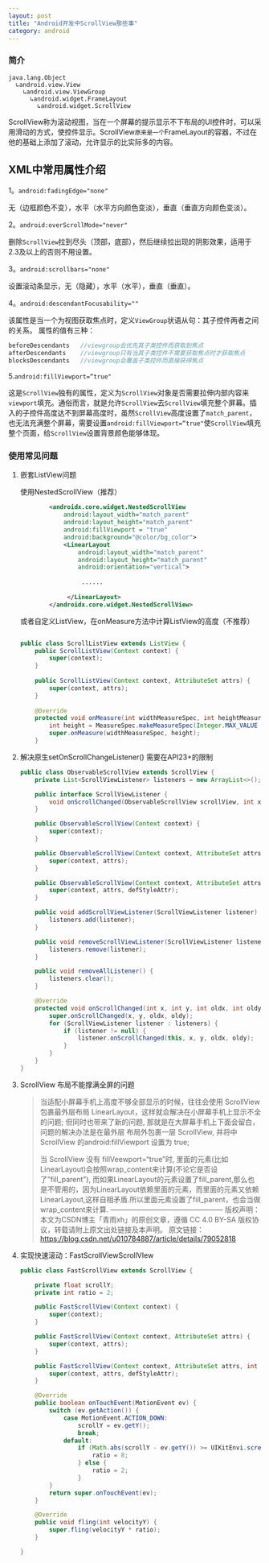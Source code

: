 ```yaml
---
layout: post
title: "Android开发中ScrollView那些事"
category: android
---
```


### 简介

```
java.lang.Object
  ↳android.view.View
    ↳android.view.ViewGroup
      ↳android.widget.FrameLayout
        ↳android.widget.ScrollView

```

ScrollView称为滚动视图，当在一个屏幕的提示显示不下布局的UI控件时，可以采用滑动的方式，使控件显示。ScrollView`原来是一个`FrameLayout的容器，不过在他的基础上添加了滚动，允许显示的比实际多的内容。

## XML中常用属性介绍

1。`android:fadingEdge="none"`

无（边框颜色不变），水平（水平方向颜色变淡），垂直（垂直方向颜色变淡）。

2。`android:overScrollMode="never"`

删除`ScrollView`拉到尽头（顶部，底部），然后继续拉出现的阴影效果，适用于2.3及以上的否则不用设置。

3。`android:scrollbars="none"`

设置滚动条显示，无（隐藏），水平（水平），垂直（垂直）。

4。`android:descendantFocusability=""`

该属性是当一个为视图获取焦点时，定义`ViewGroup`状语从句：其子控件两者之间的关系。
属性的值有三种：

```java
beforeDescendants	//viewgroup会优先其子类控件而获取到焦点
afterDescendants	//viewgroup只有当其子类控件不需要获取焦点时才获取焦点
blocksDescendants	//viewgroup会覆盖子类控件而直接获得焦点
```

5.`android:fillViewport=“true"`

这是`ScrollView`独有的属性，定义为`ScrollView`对象是否需要拉伸内部内容来
`viewport`填充。通俗而言，就是允许`ScrollView`去`ScrollView`填充整个屏幕。插入的子控件高度达不到屏幕高度时，虽然`ScrollView`高度设置了`match_parent`，也无法充满整个屏幕，需要设置`android:fillViewport=“true"`使`ScrollView`填充整个页面，给`ScrollView`设置背景颜色能够体现。

### 使用常见问题

1. 嵌套ListView问题

   使用NestedScrollView（推荐）

   ```xml
           <androidx.core.widget.NestedScrollView
               android:layout_width="match_parent"
               android:layout_height="match_parent"
               android:fillViewport = "true"
               android:background="@color/bg_color">
               <LinearLayout
                   android:layout_width="match_parent"
                   android:layout_height="match_parent"
                   android:orientation="vertical">
               
               		......
               
                </LinearLayout>
           </androidx.core.widget.NestedScrollView>
   ```

   或者自定义ListView，在onMeasure方法中计算ListView的高度（不推荐）

   ```java
   
   public class ScrollListView extends ListView {
       public ScrollListView(Context context) {
           super(context);
       }
    
       public ScrollListView(Context context, AttributeSet attrs) {
           super(context, attrs);
       }
    
       @Override
       protected void onMeasure(int widthMeasureSpec, int heightMeasureSpec) {
           int height = MeasureSpec.makeMeasureSpec(Integer.MAX_VALUE >> 2, MeasureSpec.AT_MOST);
           super.onMeasure(widthMeasureSpec, height);
       }
   
   ```

   

2. 解决原生setOnScrollChangeListener() 需要在API23+的限制

   ```java
   public class ObservableScrollView extends ScrollView {
       private List<ScrollViewListener> listeners = new ArrayList<>();
   
       public interface ScrollViewListener {
           void onScrollChanged(ObservableScrollView scrollView, int x, int y, int oldx, int oldy);
       }
   
       public ObservableScrollView(Context context) {
           super(context);
       }
   
       public ObservableScrollView(Context context, AttributeSet attrs) {
           super(context, attrs);
       }
   
       public ObservableScrollView(Context context, AttributeSet attrs, int defStyleAttr) {
           super(context, attrs, defStyleAttr);
       }
   
       public void addScrollViewListener(ScrollViewListener listener) {
           listeners.add(listener);
       }
   
       public void removeScrollViewListener(ScrollViewListener listener) {
           listeners.remove(listener);
       }
   
       public void removeAllListener() {
           listeners.clear();
       }
   
       @Override
       protected void onScrollChanged(int x, int y, int oldx, int oldy) {
           super.onScrollChanged(x, y, oldx, oldy);
           for (ScrollViewListener listener : listeners) {
               if (listener != null) {
                   listener.onScrollChanged(this, x, y, oldx, oldy);
               }
           }
       }
   }
   
   ```

   

3. ScrollView 布局不能撑满全屏的问题

   >当适配小屏幕手机上高度不够全部显示的时候，往往会使用 ScrollView 包裹最外层布局 LinearLayout，这样就会解决在小屏幕手机上显示不全的问题; 但同时也带来了新的问题, 那就是在大屏幕手机上下面会留白，问题的解决办法是在最外层 布局外包裹一层 ScrollView, 并将中ScrollView 的android:fillViewport 设置为 true;
   >
   >当 ScrollView 没有 fillVeewport=“true”时, 里面的元素(比如LinearLayout)会按照wrap_content来计算(不论它是否设了”fill_parent”), 而如果LinearLayout的元素设置了fill_parent,那么也是不管用的，因为LinearLayout依赖里面的元素，而里面的元素又依赖 LinearLayout,这样自相矛盾.所以里面元素设置了fill_parent，也会当做wrap_content来计算.
   >————————————————
   >版权声明：本文为CSDN博主「青雨xh」的原创文章，遵循 CC 4.0 BY-SA 版权协议，转载请附上原文出处链接及本声明。
   >原文链接：https://blog.csdn.net/u010784887/article/details/79052818

4. 实现快速滚动：FastScrollViewScrollVIew 

   ```java
   public class FastScrollView extends ScrollView {
   
       private float scrollY;
       private int ratio = 2;
   
       public FastScrollView(Context context) {
           super(context);
       }
   
       public FastScrollView(Context context, AttributeSet attrs) {
           super(context, attrs);
       }
   
       public FastScrollView(Context context, AttributeSet attrs, int defStyleAttr) {
           super(context, attrs, defStyleAttr);
       }
   
       @Override
       public boolean onTouchEvent(MotionEvent ev) {
           switch (ev.getAction()) {
               case MotionEvent.ACTION_DOWN:
                   scrollY = ev.getY();
                   break;
               default:
                   if (Math.abs(scrollY - ev.getY()) >= UIKitEnvi.screenHeight * 0.3f) {
                       ratio = 8;
                   } else {
                       ratio = 2;
                   }
           }
           return super.onTouchEvent(ev);
       }
   
       @Override
       public void fling(int velocityY) {
           super.fling(velocityY * ratio);
       }
   
   }
   ```
